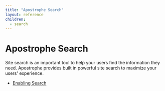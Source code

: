 ```yaml
---
title: "Apostrophe Search"
layout: reference
children:
  - search
---
```


# Apostrophe Search

Site search is an important tool to help your users find the information they need. Apostrophe provides built in powerful site search to maximize your users' experience.

* [Enabling Search](/core-concepts/apostrophe-search/search.md)
